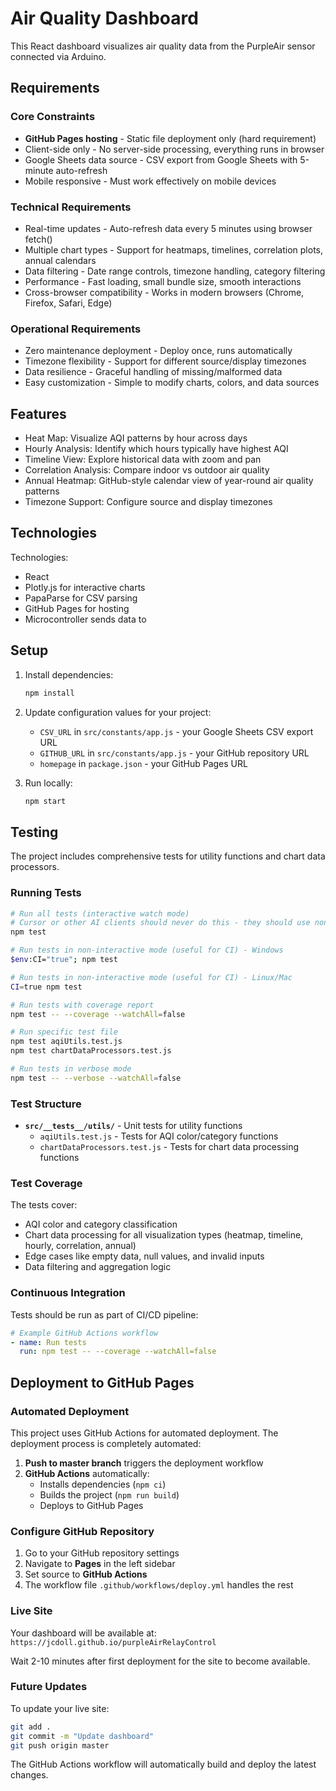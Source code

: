 # Air Quality Dashboard

This React dashboard visualizes air quality data from the PurpleAir sensor connected via Arduino.

## Requirements

### Core Constraints
- **GitHub Pages hosting** - Static file deployment only (hard requirement)
- Client-side only - No server-side processing, everything runs in browser
- Google Sheets data source - CSV export from Google Sheets with 5-minute auto-refresh
- Mobile responsive - Must work effectively on mobile devices

### Technical Requirements
- Real-time updates - Auto-refresh data every 5 minutes using browser fetch()
- Multiple chart types - Support for heatmaps, timelines, correlation plots, annual calendars
- Data filtering - Date range controls, timezone handling, category filtering
- Performance - Fast loading, small bundle size, smooth interactions
- Cross-browser compatibility - Works in modern browsers (Chrome, Firefox, Safari, Edge)

### Operational Requirements  
- Zero maintenance deployment - Deploy once, runs automatically
- Timezone flexibility - Support for different source/display timezones
- Data resilience - Graceful handling of missing/malformed data
- Easy customization - Simple to modify charts, colors, and data sources


## Features

- Heat Map: Visualize AQI patterns by hour across days
- Hourly Analysis: Identify which hours typically have highest AQI
- Timeline View: Explore historical data with zoom and pan
- Correlation Analysis: Compare indoor vs outdoor air quality
- Annual Heatmap: GitHub-style calendar view of year-round air quality patterns
- Timezone Support: Configure source and display timezones


## Technologies

Technologies:
- React
- Plotly.js for interactive charts
- PapaParse for CSV parsing
- GitHub Pages for hosting 
- Microcontroller sends data to 

## Setup

1. Install dependencies:
   ```bash
   npm install
   ```

2. Update configuration values for your project:
   - `CSV_URL` in `src/constants/app.js` - your Google Sheets CSV export URL
   - `GITHUB_URL` in `src/constants/app.js` - your GitHub repository URL  
   - `homepage` in `package.json` - your GitHub Pages URL

3. Run locally:
   ```bash
   npm start
   ```

## Testing

The project includes comprehensive tests for utility functions and chart data processors.

### Running Tests

```bash
# Run all tests (interactive watch mode)
# Cursor or other AI clients should never do this - they should use non-interactive mode below
npm test

# Run tests in non-interactive mode (useful for CI) - Windows
$env:CI="true"; npm test

# Run tests in non-interactive mode (useful for CI) - Linux/Mac
CI=true npm test

# Run tests with coverage report
npm test -- --coverage --watchAll=false

# Run specific test file
npm test aqiUtils.test.js
npm test chartDataProcessors.test.js

# Run tests in verbose mode
npm test -- --verbose --watchAll=false
```

### Test Structure

- **`src/__tests__/utils/`** - Unit tests for utility functions
  - `aqiUtils.test.js` - Tests for AQI color/category functions
  - `chartDataProcessors.test.js` - Tests for chart data processing functions

### Test Coverage

The tests cover:
- AQI color and category classification
- Chart data processing for all visualization types (heatmap, timeline, hourly, correlation, annual)
- Edge cases like empty data, null values, and invalid inputs
- Data filtering and aggregation logic

### Continuous Integration

Tests should be run as part of CI/CD pipeline:

```yaml
# Example GitHub Actions workflow
- name: Run tests
  run: npm test -- --coverage --watchAll=false
```

## Deployment to GitHub Pages

### Automated Deployment

This project uses GitHub Actions for automated deployment. The deployment process is completely automated:

1. **Push to master branch** triggers the deployment workflow
2. **GitHub Actions** automatically:
   - Installs dependencies (`npm ci`)
   - Builds the project (`npm run build`)
   - Deploys to GitHub Pages

### Configure GitHub Repository

1. Go to your GitHub repository settings
2. Navigate to **Pages** in the left sidebar
3. Set source to **GitHub Actions**
4. The workflow file `.github/workflows/deploy.yml` handles the rest

### Live Site

Your dashboard will be available at: `https://jcdoll.github.io/purpleAirRelayControl`

Wait 2-10 minutes after first deployment for the site to become available.

### Future Updates

To update your live site:
```bash
git add .
git commit -m "Update dashboard"
git push origin master
```

The GitHub Actions workflow will automatically build and deploy the latest changes.